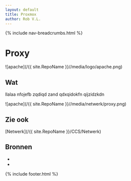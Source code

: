 ```yaml
---
layout: default
title: Proxmox
author: Rob V.L.
---
```


{% include nav-breadcrumbs.html %}



# Proxy

![apache](/{{ site.RepoName }}//media/logo/apache.png)

## Wat
llalaa nfojefb zqdiqd zand qdxqidokfn qijzidzkdn 

![apache](/{{ site.RepoName }}//media/netwerk/proxy.png)


## Zie ook
[Netwerk](/{{ site.RepoName }}/CCS/Netwerk)

## Bronnen 
* []()
* []()

{% include footer.html %}
